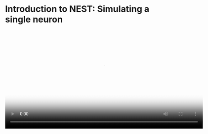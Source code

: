 # Introduction to NEST: Simulating a single neuron
 

<video width="640" controls poster="http://nest-simulator.org/downloads/screenshot_membranepot_video.png" >
  <source src="http://nest-simulator.org/downloads/DEMO_oneneuron_screencast.mp4" type="video/mp4">
Your browser does not support the video tag.
</video>
